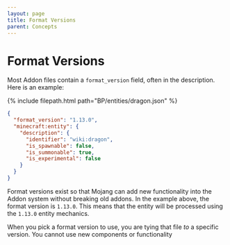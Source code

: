 ```yaml
---
layout: page
title: Format Versions
parent: Concepts
---
```


# Format Versions



Most Addon files contain a `format_version` field, often in the description. Here is an example:

{% include filepath.html path="BP/entities/dragon.json" %}
```json
{
  "format_version": "1.13.0",
  "minecraft:entity": {
    "description": {
      "identifier": "wiki:dragon",
      "is_spawnable": false,
      "is_summonable": true,
      "is_experimental": false
    }
  }
}
```

Format versions exist so that Mojang can add new functionality into the Addon system without breaking old addons. In the example above, the format version is `1.13.0`. This means that the entity will be processed using the `1.13.0` entity mechanics.

When you pick a format version to use, you are tying that file *to* a specific version. You cannot use new components or functionality 

